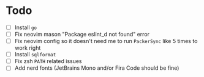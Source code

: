 # Todo
- [ ] Install `go`
- [ ] Fix neovim mason "Package eslint_d not found" error
- [ ] Fix neovim config so it doesn't need me to run `PackerSync` like 5 times to work right
- [ ] Install `sqlformat`
- [ ] Fix zsh `PATH` related issues
- [ ] Add nerd fonts (JetBrains Mono and/or Fira Code should be fine)
